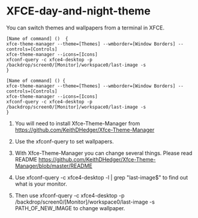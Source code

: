 # XFCE-day-and-night-theme
You can switch themes and wallpapers from a terminal in XFCE.



```
[Name of command] ()  {
xfce-theme-manager --theme=[Themes] --wmborder=[Window Borders] --controls=[Controls]
xfce-theme-manager --icons=[Icons]
xfconf-query -c xfce4-desktop -p /backdrop/screen0/[Monitor]/workspace0/last-image -s
}

[Name of command] () {
xfce-theme-manager --theme=[Themes] --wmborder=[Window Borders] --controls=[Controls]
xfce-theme-manager --icons=[Icons]
xfconf-query -c xfce4-desktop -p /backdrop/screen0/[Monitor]/workspace0/last-image -s
}
```


1. You will need to install Xfce-Theme-Manager from
https://github.com/KeithDHedger/Xfce-Theme-Manager

2. Use the xfconf-query to set wallpapers.

3. With Xfce-Theme-Manager you can change several things. Please read
README https://github.com/KeithDHedger/Xfce-Theme-Manager/blob/master/README

4. Use
xfconf-query -c xfce4-desktop -l | grep "last-image$"
to find out what is your monitor.

5. Then use
xfconf-query -c xfce4-desktop -p /backdrop/screen0/[Monitor]/workspace0/last-image -s PATH_OF_NEW_IMAGE
to change wallpaper.
